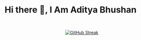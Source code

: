# Hi there 👋, I Am Aditya Bhushan

<!-- Here are some ideas to get you started:

- 🔭 I’m currently working on **My Discord Bot.**
- 🌱 I’m currently learning **Front End Devlopment**
- 📫 How to reach me: [You can contact me here](https://discord.gg/F2WZJB5suZ) -->
<div align = "center">
  <br>
  
[![GitHub Streak](http://github-readme-streak-stats.herokuapp.com?user=TierGamerpy&theme=dark&stroke=261FDD&ring=DD2727&fire=DD2727&currStreakLabel=40DD1C&dates=F5F133&sideLabels=40DD1C&sideNums=DBDD5F&currStreakNum=DBDD5F)](https://github.com/AdityaBhushan1)
  
</div>
<!-- [![Top Langs](https://github-readme-stats.vercel.app/api/top-langs/?username=TierGamerpy&langs_count=10&layout=compact)](https://github.com/AdityaBhushan1) -->

<!-- [![Readme Card](https://github-readme-stats.vercel.app/api/pin/?username=Tea-Bot-Development&repo=Tea-Bot&show_owner=True)](https://github.com/Tea-Bot-Development/Tea-Bot)  -->

